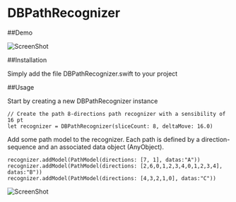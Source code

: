 DBPathRecognizer
================

##Demo

![ScreenShot](https://raw.github.com/didierbrun/DBPathRecognizer/master/Assets/screencast.gif)

##Installation

Simply add the file DBPathRecognizer.swift to your project

##Usage

Start by creating a new DBPathRecognizer instance

```
// Create the path 8-directions path recognizer with a sensibility of 16 pt
let recognizer = DBPathRecognizer(sliceCount: 8, deltaMove: 16.0)
```

Add some path model to the recognizer.
Each path is defined by a direction-sequence and an associated data object (AnyObject).

```
recognizer.addModel(PathModel(directions: [7, 1], datas:"A"))
recognizer.addModel(PathModel(directions: [2,6,0,1,2,3,4,0,1,2,3,4], datas:"B"))
recognizer.addModel(PathModel(directions: [4,3,2,1,0], datas:"C"))
```

![ScreenShot](https://raw.github.com/didierbrun/DBPathRecognizer/master/Assets/directions.png)
